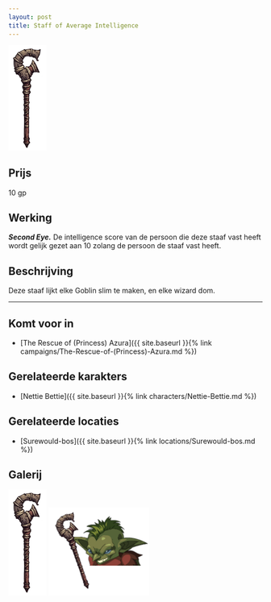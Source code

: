 ```yaml
---
layout: post
title: Staff of Average Intelligence
---
```


<img src="../images/Staff of Normal Intelligence.png" alt="Staff of Average Intelligence" width=75>

## Prijs
10 gp

## Werking
<b><i>Second Eye.</i></b> De intelligence score van de persoon die deze staaf vast heeft wordt gelijk gezet aan 10 zolang de persoon de staaf vast heeft.

## Beschrijving
Deze staaf lijkt elke Goblin slim te maken, en elke wizard dom.

---

## Komt voor in
* [The Rescue of (Princess) Azura]({{ site.baseurl }}{% link campaigns/The-Rescue-of-(Princess)-Azura.md %})

## Gerelateerde karakters
* [Nettie Bettie]({{ site.baseurl }}{% link characters/Nettie-Bettie.md %})

## Gerelateerde locaties
* [Surewould-bos]({{ site.baseurl }}{% link locations/Surewould-bos.md %})

## Galerij
<img src="../images/Staff of Normal Intelligence.png" alt="Staff of Average Intelligence" width=75>


<img src="../images/Nettie Bettie.png" alt="Nettie Bettie met de staaf" width=200>